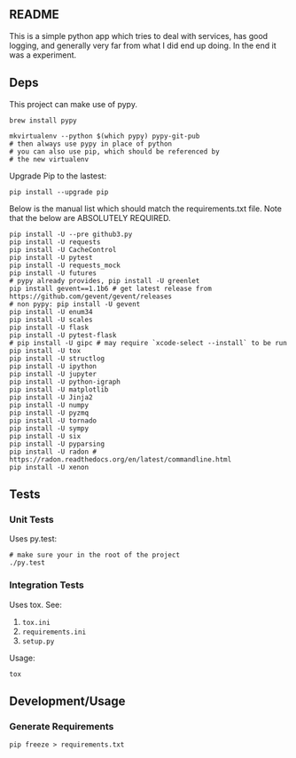 README
-----------------

This is a simple python app which tries to deal with services, has good logging, and generally very far from what I did end up doing. In the end it was a experiment.

## Deps
This project can make use of pypy.
```shell
brew install pypy

mkvirtualenv --python $(which pypy) pypy-git-pub
# then always use pypy in place of python
# you can also use pip, which should be referenced by
# the new virtualenv

```

Upgrade Pip to the lastest:
```shell
pip install --upgrade pip
```

Below is the manual list which should match the requirements.txt file.
Note that the below are ABSOLUTELY REQUIRED.
```shell
pip install -U --pre github3.py
pip install -U requests
pip install -U CacheControl
pip install -U pytest
pip install -U requests_mock
pip install -U futures
# pypy already provides, pip install -U greenlet
pip install gevent==1.1b6 # get latest release from https://github.com/gevent/gevent/releases
# non pypy: pip install -U gevent
pip install -U enum34
pip install -U scales
pip install -U flask
pip install -U pytest-flask
# pip install -U gipc # may require `xcode-select --install` to be run
pip install -U tox
pip install -U structlog
pip install -U ipython
pip install -U jupyter
pip install -U python-igraph
pip install -U matplotlib
pip install -U Jinja2
pip install -U numpy
pip install -U pyzmq
pip install -U tornado
pip install -U sympy
pip install -U six
pip install -U pyparsing
pip install -U radon # https://radon.readthedocs.org/en/latest/commandline.html
pip install -U xenon
```

## Tests

### Unit Tests
Uses py.test:
```shell
# make sure your in the root of the project
./py.test
```

### Integration Tests
Uses tox. See:
  1. `tox.ini`
  1. `requirements.ini`
  1. `setup.py`

Usage:
```shell
tox
```

## Development/Usage

### Generate Requirements
```shell
pip freeze > requirements.txt
```

